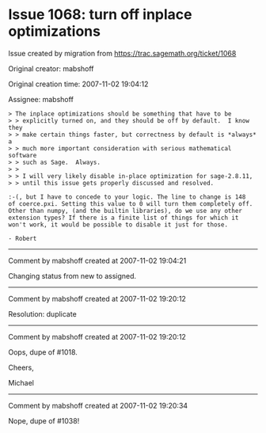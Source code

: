 # Issue 1068: turn off inplace optimizations

Issue created by migration from https://trac.sagemath.org/ticket/1068

Original creator: mabshoff

Original creation time: 2007-11-02 19:04:12

Assignee: mabshoff


```
> The inplace optimizations should be something that have to be
> > explicitly turned on, and they should be off by default.  I know they
> > make certain things faster, but correctness by default is *always* a
> > much more important consideration with serious mathematical software
> > such as Sage.  Always.
> >
> > I will very likely disable in-place optimization for sage-2.8.11,
> > until this issue gets properly discussed and resolved.

:-(, but I have to concede to your logic. The line to change is 148  
of coerce.pxi. Setting this value to 0 will turn them completely off.  
Other than numpy, (and the builtin libraries), do we use any other  
extension types? If there is a finite list of things for which it  
won't work, it would be possible to disable it just for those.

- Robert
```



---

Comment by mabshoff created at 2007-11-02 19:04:21

Changing status from new to assigned.


---

Comment by mabshoff created at 2007-11-02 19:20:12

Resolution: duplicate


---

Comment by mabshoff created at 2007-11-02 19:20:12

Oops, dupe of #1018.

Cheers,

Michael


---

Comment by mabshoff created at 2007-11-02 19:20:34

Nope, dupe of #1038!
